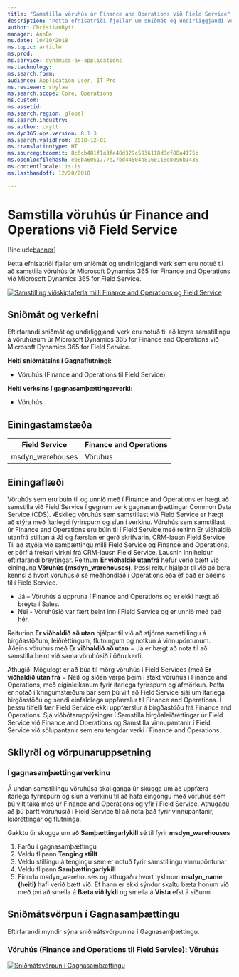 ```yaml
---
title: "Samstilla vöruhús úr Finance and Operations við Field Service"
description: "Þetta efnisatriði fjallar um sniðmát og undirliggjandi verk sem eru notuð til að samstilla vöruhús úr Microsoft Dynamics 365 for Finance and Operations við Microsoft Dynamics 365 for Field Service."
author: ChristianRytt
manager: AnnBe
ms.date: 10/10/2018
ms.topic: article
ms.prod: 
ms.service: dynamics-ax-applications
ms.technology: 
ms.search.form: 
audience: Application User, IT Pro
ms.reviewer: shylaw
ms.search.scope: Core, Operations
ms.custom: 
ms.assetid: 
ms.search.region: global
ms.search.industry: 
ms.author: crytt
ms.dyn365.ops.version: 8.1.3
ms.search.validFrom: 2018-12-01
ms.translationtype: HT
ms.sourcegitcommit: 8c6cb481f1a3fe48d329c5936118d8df88a4175b
ms.openlocfilehash: eb8ba6051777e27bd44504a8160118e8096b1435
ms.contentlocale: is-is
ms.lasthandoff: 12/20/2018

---
```


# <a name="synchronize-warehouses-from-finance-and-operations-to-field-service"></a>Samstilla vöruhús úr Finance and Operations við Field Service

[!include[banner](../includes/banner.md)]

Þetta efnisatriði fjallar um sniðmát og undirliggjandi verk sem eru notuð til að samstilla vöruhús úr Microsoft Dynamics 365 for Finance and Operations við Microsoft Dynamics 365 for Field Service.

[![Samstilling viðskiptaferla milli Finance and Operations og Field Service](./media/FSWarehouseOW.png)](./media/FSWarehouseOW.png)

## <a name="templates-and-tasks"></a>Sniðmát og verkefni
Eftirfarandi sniðmát og undirliggjandi verk eru notuð til að keyra samstillingu á vöruhúsum úr Microsoft Dynamics 365 for Finance and Operations við Microsoft Dynamics 365 for Field Service.

**Heiti sniðmátsins í Gagnaflutningi:**
- Vöruhús (Finance and Operations til Field Service)

**Heiti verksins í gagnasamþættingarverki:**
- Vöruhús

## <a name="entity-set"></a>Einingastamstæða
| Field Service    | Finance and Operations                 |
|------------------|----------------------------------------|
| msdyn_warehouses | Vöruhús                             |

## <a name="entity-flow"></a>Einingaflæði
Vöruhús sem eru búin til og unnið með í Finance and Operations er hægt að samstilla við Field Service í gegnum verk gagnasamþættingar Common Data Service (CDS). Æskileg vöruhús sem samstillast við Field Service er hægt að stýra með ítarlegri fyrirspurn og síun í verkinu. Vöruhús sem samstillast úr Finance and Operations eru búin til í Field Service með reitinn Er viðhaldið utanfrá stilltan á Já og færslan er gerð skrifvarin.
CRM-lausn Field Service Til að styðja við samþættingu milli Field Service og Finance and Operations, er þörf á frekari virkni frá CRM-lausn Field Service. Lausnin inniheldur eftirfarandi breytingar.
Reitnum **Er viðhaldið utanfrá** hefur verið bætt við eininguna **Vöruhús (msdyn_warehouses)**. Þessi reitur hjálpar til við að bera kennsl á hvort vöruhúsið sé meðhöndlað í Operations eða ef það er aðeins til í Field Service.
- Já – Vöruhús á uppruna í Finance and Operations og er ekki hægt að breyta í Sales.
- Nei - Vöruhúsið var fært beint inn í Field Service og er unnið með það hér.

Reiturinn **Er viðhaldið að utan** hjálpar til við að stjórna samstillingu á birgðastöðum, leiðréttingum, flutningum og notkun á vinnupöntunum. Aðeins vöruhús með **Er viðhaldið að utan** = Já er hægt að nota til að samstilla beint við sama vöruhúsið í öðru kerfi. 

Athugið: Mögulegt er að búa til mörg vöruhús í Field Services (með **Er viðhaldið utan frá** = Nei) og síðan varpa þeim í stakt vöruhús í Finance and Operations, með eiginleikanum fyrir ítarlega fyrirspurn og afmörkun. Þetta er notað í kringumstæðum þar sem þú vilt að Field Service sjái um ítarlega birgðastöðu og sendi einfaldlega uppfærslur til Finance and Operations. Í þessu tilfelli fær Field Service ekki uppfærslur á birgðastöðu frá Finance and Operations. Sjá viðbótarupplýsingar í Samstilla birgðaleiðréttingar úr Field Service við Finance and Operations og Samstilla vinnupantanir í Field Service við sölupantanir sem eru tengdar verki í Finance and Operations.

## <a name="prerequisites-and-mapping-setup"></a>Skilyrði og vörpunaruppsetning
### <a name="in-the-data-integration-project"></a>Í gagnasamþættingarverkinu
Á undan samstillingu vöruhúsa skal ganga úr skugga um að uppfæra ítarlega fyrirspurn og síun á verkinu til að hafa eingöngu með vöruhús sem þú vilt taka með úr Finance and Operations og yfir í Field Service. Athugaðu að þú þarft vöruhúsið í Field Service til að nota það fyrir vinnupantanir, leiðréttingar og flutninga.  

Gakktu úr skugga um að **Samþættingarlykill** sé til fyrir **msdyn_warehouses**
1. Farðu í gagnasamþættingu
2. Veldu flipann **Tenging stillt**
3. Veldu stillingu á tengingu sem er notuð fyrir samstillingu vinnupöntunar
4. Veldu flipann **Samþættingarlykill**
5. Finndu msdyn_warehouses og athugaðu hvort lyklinum **msdyn_name (heiti)** hafi verið bætt við. Ef hann er ekki sýndur skaltu bæta honum við með því að smella á **Bæta við lykli** og smella á **Vista** efst á síðunni

## <a name="template-mapping-in-data-integration"></a>Sniðmátsvörpun í Gagnasamþættingu

Eftirfarandi myndir sýna sniðmátsvörpunina í Gagnasamþættingu.

### <a name="warehouses-finance-and-operations-to-field-service-warehouse"></a>Vöruhús (Finance and Operations til Field Service): Vöruhús

[![Sniðmátsvörpun í Gagnasamþættingu](./media/Warehouse1.png)](./media/Warehouse1.png)

